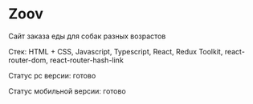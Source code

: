 # Zoov

Сайт заказа еды для собак разных возрастов

Стек: HTML + CSS, Javascript, Typescript, React, Redux Toolkit, react-router-dom, react-router-hash-link

Статус pc версии: готово

Статус мобильной версии: готово
